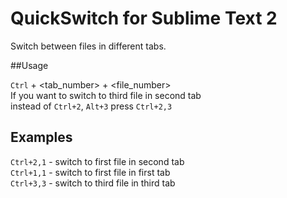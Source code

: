 # QuickSwitch for Sublime Text 2

Switch between files in different tabs.


##Usage

`Ctrl` + \<tab_number\> + \<file_number\><br>
If you want to switch to third file in second tab<br>
instead of `Ctrl+2`, `Alt+3` press `Ctrl+2,3`


## Examples
`Ctrl+2,1` - switch to first file in second tab<br>
`Ctrl+1,1` - switch to first file in first tab<br>
`Ctrl+3,3` - switch to third file in third tab
